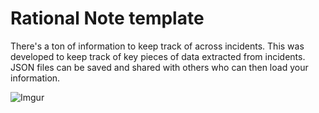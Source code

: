 # Rational Note template
There's a ton of information to keep track of across incidents. This was developed to keep track of key pieces of data extracted from incidents. JSON files can be saved and shared with others who can then load your information.

![Imgur](https://i.imgur.com/wpWdxS7.png)
